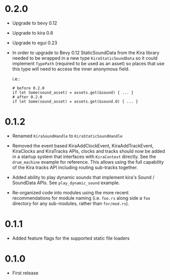 # 0.2.0

- Upgrade to bevy 0.12
- Upgrade to kira 0.8
- Upgrade to egui 0.23

- In order to upgrade to Bevy 0.12 StaticSoundData from the Kira library needed to be wrapped in
  a new type `KiraStaticSoundData` so it could implement `TypePath` (required to be used as an
  asset) so places that use this type will need to access the inner anonymous field.

  i.e.:
  ```
  # before 0.2.0
  if let Some(sound_asset) = assets.get(&sound) { ... }
  # after 0.2.0
  if let Some(sound_asset) = assets.get(&sound.0) { ... }
  ```

# 0.1.2

- Renamed `KiraSoundHandle` to `KiraStaticSoundHandle`

- Removed the event based KiraAddClockEvent, KiraAddTrackEvent, KiraClocks and KiraTracks APIs,
  clocks and tracks should now be added in a startup system that interfaces with `KiraContext`
  directly. See the `drum_machine` example for reference.
  This allows using the full capability of the Kira tracks API including routing sub-tracks
  together.

- Added ability to play dynamic sounds that implement kira's Sound / SoundData APIs. See
  `play_dynamic_sound` example.

- Re-organized code into modules using the more recent recommendations for module naming (i.e.
  `foo.rs` along side a `foo` directory for any sub-modules, rather than `for/mod.rs`).

# 0.1.1

- Added feature flags for the supported static file loaders

# 0.1.0

- First release
